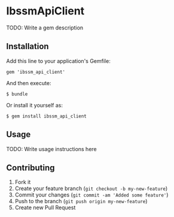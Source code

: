 # IbssmApiClient

TODO: Write a gem description

## Installation

Add this line to your application's Gemfile:

    gem 'ibssm_api_client'

And then execute:

    $ bundle

Or install it yourself as:

    $ gem install ibssm_api_client

## Usage

TODO: Write usage instructions here

## Contributing

1. Fork it
2. Create your feature branch (`git checkout -b my-new-feature`)
3. Commit your changes (`git commit -am 'Added some feature'`)
4. Push to the branch (`git push origin my-new-feature`)
5. Create new Pull Request
